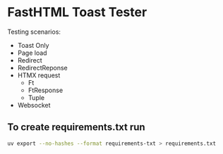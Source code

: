# FastHTML Toast Tester

Testing scenarios:

- Toast Only
- Page load
- Redirect
- RedirectReponse
- HTMX request
    - Ft
    - FtResponse
    - Tuple
- Websocket


## To create requirements.txt run
```bash
uv export --no-hashes --format requirements-txt > requirements.txt
```
